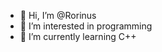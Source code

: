- 👋 Hi, I’m @Rorinus
- 👀 I’m interested in programming
- 🌱 I’m currently learning C++


<!---
Rorinus/Rorinus is a ✨ special ✨ repository because its `README.md` (this file) appears on your GitHub profile.
You can click the Preview link to take a look at your changes.
--->
